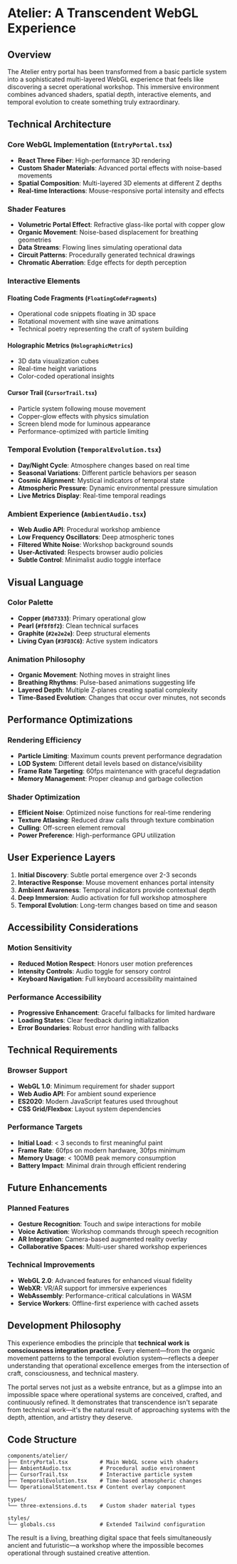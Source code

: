 # Atelier: A Transcendent WebGL Experience

## Overview

The Atelier entry portal has been transformed from a basic particle system into a sophisticated multi-layered WebGL experience that feels like discovering a secret operational workshop. This immersive environment combines advanced shaders, spatial depth, interactive elements, and temporal evolution to create something truly extraordinary.

## Technical Architecture

### Core WebGL Implementation (`EntryPortal.tsx`)
- **React Three Fiber**: High-performance 3D rendering
- **Custom Shader Materials**: Advanced portal effects with noise-based movements
- **Spatial Composition**: Multi-layered 3D elements at different Z depths
- **Real-time Interactions**: Mouse-responsive portal intensity and effects

### Shader Features
- **Volumetric Portal Effect**: Refractive glass-like portal with copper glow
- **Organic Movement**: Noise-based displacement for breathing geometries
- **Data Streams**: Flowing lines simulating operational data
- **Circuit Patterns**: Procedurally generated technical drawings
- **Chromatic Aberration**: Edge effects for depth perception

### Interactive Elements

#### Floating Code Fragments (`FloatingCodeFragments`)
- Operational code snippets floating in 3D space
- Rotational movement with sine wave animations
- Technical poetry representing the craft of system building

#### Holographic Metrics (`HolographicMetrics`)
- 3D data visualization cubes
- Real-time height variations
- Color-coded operational insights

#### Cursor Trail (`CursorTrail.tsx`)
- Particle system following mouse movement
- Copper-glow effects with physics simulation
- Screen blend mode for luminous appearance
- Performance-optimized with particle limiting

### Temporal Evolution (`TemporalEvolution.tsx`)
- **Day/Night Cycle**: Atmosphere changes based on real time
- **Seasonal Variations**: Different particle behaviors per season
- **Cosmic Alignment**: Mystical indicators of temporal state
- **Atmospheric Pressure**: Dynamic environmental pressure simulation
- **Live Metrics Display**: Real-time temporal readings

### Ambient Experience (`AmbientAudio.tsx`)
- **Web Audio API**: Procedural workshop ambience
- **Low Frequency Oscillators**: Deep atmospheric tones
- **Filtered White Noise**: Workshop background sounds
- **User-Activated**: Respects browser audio policies
- **Subtle Control**: Minimalist audio toggle interface

## Visual Language

### Color Palette
- **Copper (`#b87333`)**: Primary operational glow
- **Pearl (`#f8f8f2`)**: Clean technical surfaces
- **Graphite (`#2e2e2e`)**: Deep structural elements
- **Living Cyan (`#3FD3C6`)**: Active system indicators

### Animation Philosophy
- **Organic Movement**: Nothing moves in straight lines
- **Breathing Rhythms**: Pulse-based animations suggesting life
- **Layered Depth**: Multiple Z-planes creating spatial complexity
- **Time-Based Evolution**: Changes that occur over minutes, not seconds

## Performance Optimizations

### Rendering Efficiency
- **Particle Limiting**: Maximum counts prevent performance degradation
- **LOD System**: Different detail levels based on distance/visibility
- **Frame Rate Targeting**: 60fps maintenance with graceful degradation
- **Memory Management**: Proper cleanup and garbage collection

### Shader Optimization
- **Efficient Noise**: Optimized noise functions for real-time rendering
- **Texture Atlasing**: Reduced draw calls through texture combination
- **Culling**: Off-screen element removal
- **Power Preference**: High-performance GPU utilization

## User Experience Layers

1. **Initial Discovery**: Subtle portal emergence over 2-3 seconds
2. **Interactive Response**: Mouse movement enhances portal intensity
3. **Ambient Awareness**: Temporal indicators provide contextual depth
4. **Deep Immersion**: Audio activation for full workshop atmosphere
5. **Temporal Evolution**: Long-term changes based on time and season

## Accessibility Considerations

### Motion Sensitivity
- **Reduced Motion Respect**: Honors user motion preferences
- **Intensity Controls**: Audio toggle for sensory control
- **Keyboard Navigation**: Full keyboard accessibility maintained

### Performance Accessibility
- **Progressive Enhancement**: Graceful fallbacks for limited hardware
- **Loading States**: Clear feedback during initialization
- **Error Boundaries**: Robust error handling with fallbacks

## Technical Requirements

### Browser Support
- **WebGL 1.0**: Minimum requirement for shader support
- **Web Audio API**: For ambient sound experience
- **ES2020**: Modern JavaScript features used throughout
- **CSS Grid/Flexbox**: Layout system dependencies

### Performance Targets
- **Initial Load**: < 3 seconds to first meaningful paint
- **Frame Rate**: 60fps on modern hardware, 30fps minimum
- **Memory Usage**: < 100MB peak memory consumption
- **Battery Impact**: Minimal drain through efficient rendering

## Future Enhancements

### Planned Features
- **Gesture Recognition**: Touch and swipe interactions for mobile
- **Voice Activation**: Workshop commands through speech recognition
- **AR Integration**: Camera-based augmented reality overlay
- **Collaborative Spaces**: Multi-user shared workshop experiences

### Technical Improvements
- **WebGL 2.0**: Advanced features for enhanced visual fidelity
- **WebXR**: VR/AR support for immersive experiences
- **WebAssembly**: Performance-critical calculations in WASM
- **Service Workers**: Offline-first experience with cached assets

## Development Philosophy

This experience embodies the principle that **technical work is consciousness integration practice**. Every element—from the organic movement patterns to the temporal evolution system—reflects a deeper understanding that operational excellence emerges from the intersection of craft, consciousness, and technical mastery.

The portal serves not just as a website entrance, but as a glimpse into an impossible space where operational systems are conceived, crafted, and continuously refined. It demonstrates that transcendence isn't separate from technical work—it's the natural result of approaching systems with the depth, attention, and artistry they deserve.

## Code Structure

```
components/atelier/
├── EntryPortal.tsx          # Main WebGL scene with shaders
├── AmbientAudio.tsx         # Procedural audio environment
├── CursorTrail.tsx          # Interactive particle system
├── TemporalEvolution.tsx    # Time-based atmospheric changes
└── OperationalStatement.tsx # Content overlay component

types/
└── three-extensions.d.ts    # Custom shader material types

styles/
└── globals.css              # Extended Tailwind configuration
```

The result is a living, breathing digital space that feels simultaneously ancient and futuristic—a workshop where the impossible becomes operational through sustained creative attention.